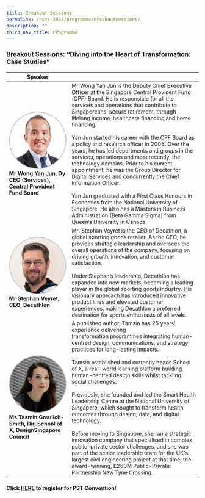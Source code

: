 ```yaml
---
title: Breakout Sessions
permalink: /pstc-2023/programme/breakoutsessions/
description: ""
third_nav_title: Programme
---
```

### Breakout Sessions: “Diving into the Heart of Transformation: Case Studies”

| Speaker |  |
| -------- | -------- | 
|<img style="width:600px" src="/images/PSW2023/pst%20convention%20breakout%20speaker_wong%20yan%20jun.png">**Mr Wong Yan Jun, Dy CEO (Services), Central Provident Fund Board** | Mr&nbsp;Wong Yan Jun is the Deputy Chief Executive Officer at the Singapore Central Provident Fund (CPF) Board. He is responsible for all the services and operations that contribute to Singaporeans’ secure retirement, through lifelong income, healthcare financing and home financing.<br><br> Yan Jun started his career with the CPF Board as a policy and research officer in 2006.&nbsp;Over the years, he has led departments and groups in the services, operations and most recently, the technology domains. Prior to his current appointment, he was the Group Director for Digital Services and concurrently the Chief Information Officer.<br><br>Yan Jun graduated with a First Class&nbsp;Honours&nbsp;in Economics from the National University of Singapore. He also has a Masters in Business Administration (Beta Gamma Sigma) from Queen’s University in Canada.|
<img style="width:600px" src="/images/PSW2023/pst%20convention%20breakout%20speaker_stephan%20veryret.png">**Mr Stephan Veyret, CEO, Decathlon** | Mr. Stephan&nbsp;Veyret&nbsp;is the CEO of Decathlon, a global sporting goods retailer. As the CEO, he provides strategic leadership and oversees the overall operations of the company, focusing on driving growth, innovation, and customer satisfaction.<br><br>Under Stephan’s leadership, Decathlon has expanded into new markets, becoming a leading player in the global sporting goods industry. His visionary approach has introduced innovative product lines and elevated customer experiences, making Decathlon a preferred destination for sports enthusiasts of all levels.|
<img style="width:600px" src="/images/PSW2023/pst%20convention%20breakout%20speaker_tamsin.png">**Ms Tasmin Greulich-Smith, Dir, School of X, DesignSingapore Council** | A published author, Tamsin has 25 years’ experience delivering transformation&nbsp;programmes&nbsp;integrating human-centred&nbsp;design, communications, and strategy practices for long-lasting impacts.<br><br>Tamsin established and currently heads School of X, a real-world learning platform building human-centred&nbsp;design skills whilst tackling social challenges.<br><br>Previously, she founded and led the Smart Health Leadership Centre at the National University of Singapore, which sought to transform health outcomes through design, data, and digital technology.<br><br>Before moving to Singapore, she ran a strategic innovation company that&nbsp;specialised&nbsp;in complex public-private sector challenges, and she was part of the senior leadership team for the UK's largest civil engineering project at that time, the award-winning, £260M Public-Private Partnership New Tyne Crossing.

#### Click [HERE](https://www.gevme.com/public-service-week-2023-43276652) to register for PST Convention!
